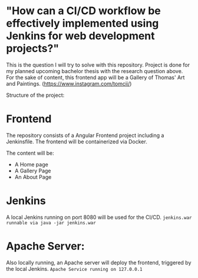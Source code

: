 # "How can a CI/CD workflow be effectively implemented using Jenkins for web development projects?"
This is the question I will try to solve with this repository. Project is done for my planned upcoming bachelor thesis with the research question above.
For the sake of content, this frontend app will be a Gallery of Thomas' Art and Paintings. (https://www.instagram.com/tomcii/)

Structure of the project:

# Frontend
The repository consists of a Angular Frontend project including a Jenkinsfile. The frontend will be containerized via Docker.

The content will be:
- A Home page
- A Gallery Page
- An About Page

# Jenkins
A local Jenkins running on port 8080 will be used for the CI/CD.
```jenkins.war runnable via java -jar jenkins.war```

# Apache Server:
Also locally running, an Apache server will deploy the frontend, triggered by the local Jenkins.
```Apache Service running on 127.0.0.1```
